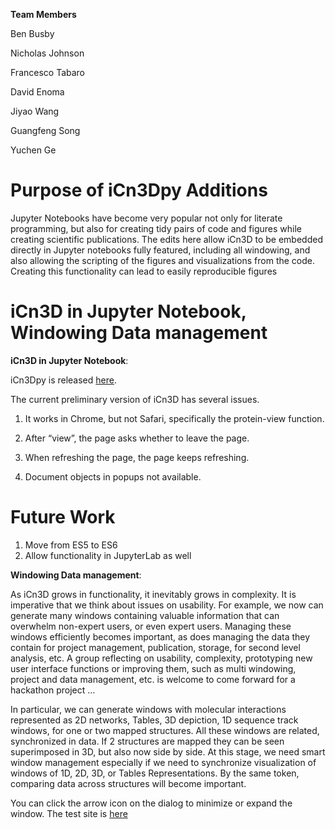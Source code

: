 

<b> Team Members </b>

Ben Busby

Nicholas Johnson

Francesco Tabaro

David Enoma

Jiyao Wang

Guangfeng Song

Yuchen Ge

# Purpose of iCn3Dpy Additions
Jupyter Notebooks have become very popular not only for literate programming, but also for creating tidy pairs of code and figures while creating scientific publications. The edits here allow iCn3D to be embedded directly in Jupyter notebooks fully featured, including all windowing, and also allowing the scripting of the figures and visualizations from the code. Creating this functionality can lead to easily reproducible figures 

# iCn3D in Jupyter Notebook, Windowing Data management

<b>iCn3D in Jupyter Notebook</b>: 

iCn3Dpy is released [here](https://pypi.org/project/icn3dpy/).

The current preliminary version of iCn3D has several issues. 

1. It works in Chrome, but not Safari, specifically the protein-view function.

2. After “view”, the page asks whether to leave the page. 

3. When refreshing the page, the page keeps refreshing.

4. Document objects in popups not available.

# Future Work
1. Move from ES5 to ES6
2. Allow functionality in JupyterLab as well

<b>Windowing Data management</b>: 

As iCn3D grows in functionality, it inevitably grows in complexity.  It is imperative that we think about issues on usability.  For example, we now can generate many windows containing valuable information that can overwhelm non-expert users, or even expert users.  Managing these windows efficiently becomes important, as does managing the data they contain for project management, publication, storage, for second level analysis, etc.   A group reflecting on usability, complexity, prototyping new user interface functions or improving them, such as multi windowing, project and data management, etc. is welcome to come forward for a hackathon project …  

In particular, we can generate windows with molecular interactions represented as 2D networks, Tables, 3D depiction, 1D sequence track windows, for one or two mapped structures.  All these windows are related, synchronized in data.  If 2 structures are mapped they can be seen superimposed in 3D, but also now side by side.  At this stage, we need smart window management especially if we need to synchronize visualization of windows of 1D, 2D, 3D, or Tables Representations.  By the same token, comparing data across structures  will become important.

You can click the arrow icon on the dialog to minimize or expand the window. The test site is [here](https://www.ncbi.nlm.nih.gov/Structure/icn3d2/full.html?divid=div0&mmdbid=6m0j&command=line+graph+interaction+pairs+%7C+!A+!E+%7C+hbonds,salt+bridge,interactions,halogen,pi-cation,pi-stacking+%7C+false+%7C+threshold+3.8+6+4+3.8+6+6;+show+selection;+add+residue+number+labels%7C%7C%7C%7B%22factor%22:%221.4817%22,%22mouseChange%22:%7B%22x%22:0,%22y%22:0%7D,%22quaternion%22:%7B%22_x%22:%220.036185%22,%22_y%22:%220.49963%22,%22_z%22:%220.078595%22,%22_w%22:%220.86191%22%7D%7D)
